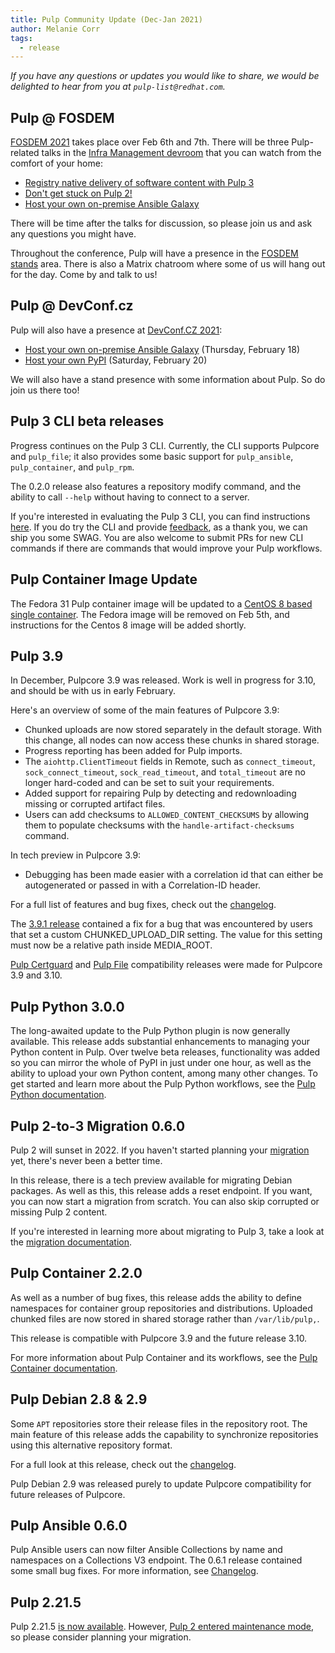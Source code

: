 ```yaml
---
title: Pulp Community Update (Dec-Jan 2021)
author: Melanie Corr
tags:
  - release
---
```


_If you have any questions or updates you would like to share, we would be delighted to hear from you at `pulp-list@redhat.com`._

## Pulp @ FOSDEM

[FOSDEM 2021](https://fosdem.org) takes place over Feb 6th and 7th. There will be three Pulp-related talks in the [Infra Management devroom](https://fosdem.org/2021/schedule/track/infra_management/) that you can watch from the comfort of your home:

* [Registry native delivery of software content with Pulp 3](https://fosdem.org/2021/schedule/event/registrynativedeliverysoftwarecontentpulp3/)
* [Don't get stuck on Pulp 2!](https://fosdem.org/2021/schedule/event/dontgetstuckonpulp2/)
* [Host your own on-premise Ansible Galaxy](https://fosdem.org/2021/schedule/event/hostyourownansiblegalaxy/)

There will be time after the talks for discussion, so please join us and ask any questions you might have.

Throughout the conference, Pulp will have a presence in the [FOSDEM stands](https://stands.fosdem.org/) area. There is also a Matrix chatroom where some of us will hang out for the day. Come by and talk to us!

## Pulp @ DevConf.cz

Pulp will also have a presence at [DevConf.CZ 2021](https://devconfcz2021.sched.com/):

* [Host your own on-premise Ansible Galaxy](https://devconfcz2021.sched.com/event/gmSh/host-your-own-on-premise-ansible-galaxy) (Thursday, February 18)
* [Host your own PyPI](https://devconfcz2021.sched.com/event/gmIF/host-your-own-pypi) (Saturday, February 20)

We will also have a stand presence with some information about Pulp. So do join us there too!

## Pulp 3 CLI beta releases

Progress continues on the Pulp 3 CLI. Currently, the CLI supports Pulpcore and `pulp_file`; it also provides some basic support for `pulp_ansible`, `pulp_container`, and `pulp_rpm`.

The 0.2.0 release also features a repository modify command, and the ability to call `--help` without having to connect to a server.

If you're interested in evaluating the Pulp 3 CLI, you can find instructions [here](https://github.com/pulp/pulp-cli#pulp-command-line-interface). If you do try the CLI and provide [feedback](https://forms.gle/KFWknXSzxHK7qUR9A), as a thank you, we can ship you some SWAG. You are also welcome to submit PRs for new CLI commands if there are commands that would improve your Pulp workflows.  

## Pulp Container Image Update

The Fedora 31 Pulp container image will be updated to a [CentOS 8 based single container](https://hub.docker.com/r/pulp/pulp). The Fedora image will be removed on Feb 5th, and instructions for the Centos 8 image will be added shortly.

## Pulp 3.9

In December, Pulpcore 3.9 was released. Work is well in progress for 3.10, and should be with us in early February.

Here's an overview of some of the main features of Pulpcore 3.9:

* Chunked uploads are now stored separately in the default storage. With this change, all nodes can now access these chunks in shared storage.
* Progress reporting has been added for Pulp imports.
* The `aiohttp.ClientTimeout` fields in Remote, such as `connect_timeout`, `sock_connect_timeout`, `sock_read_timeout`, and `total_timeout` are no longer hard-coded and can be set to suit your requirements.
* Added support for repairing Pulp by detecting and redownloading missing or corrupted artifact files.
* Users can add checksums to `ALLOWED_CONTENT_CHECKSUMS` by allowing them to populate checksums with the `handle-artifact-checksums` command.

In tech preview in Pulpcore 3.9:

* Debugging has been made easier with a correlation id that can either be autogenerated or passed in with a Correlation-ID header.

For a full list of features and bug fixes, check out the [changelog](https://docs.pulpproject.org/pulpcore/en/3.9/changes.html).

The [3.9.1 release](https://docs.pulpproject.org/pulpcore/en/3.9.1/changes.html#id1) contained a fix for a bug that was encountered by users that set a custom CHUNKED_UPLOAD_DIR setting. The value for this setting must now be a relative path inside MEDIA_ROOT.

[Pulp Certguard](https://docs.pulpproject.org/pulp_certguard/changes.html#id1) and [Pulp File](https://docs.pulpproject.org/pulp_file/changes.html) compatibility releases were made for Pulpcore 3.9 and 3.10.

## Pulp Python 3.0.0

The long-awaited update to the Pulp Python plugin is now generally available. This release adds substantial enhancements to managing your Python content in Pulp. Over twelve beta releases, functionality was added so you can mirror the whole of PyPI in just under one hour, as well as the ability to upload your own Python content, among many other changes. To get started and learn more about the Pulp Python workflows, see the [Pulp Python documentation](https://pulp-python.readthedocs.io/en/latest/).

## Pulp 2-to-3 Migration 0.6.0

Pulp 2 will sunset in 2022. If you haven't started planning your [migration](https://pulpproject.org/migrate-to-pulp-3/) yet, there's never been a better time.

In this release, there is a tech preview available for migrating Debian packages.
As well as this, this release adds a reset endpoint. If you want, you can now start a migration from scratch.
You can also skip corrupted or missing Pulp 2 content.

If you're interested in learning more about migrating to Pulp 3, take a look at the [migration documentation](https://pulp-2to3-migration.readthedocs.io/en/latest/index.html).

## Pulp Container 2.2.0

As well as a number of bug fixes, this release adds the ability to define namespaces for container group repositories and distributions. Uploaded chunked files are now stored in shared storage rather than `/var/lib/pulp,`.

This release is compatible with Pulpcore 3.9 and the future release 3.10.

For more information about Pulp Container and its workflows, see the [Pulp Container documentation](https://docs.pulpproject.org/pulp_container/index.html).

## Pulp Debian 2.8 & 2.9

Some `APT` repositories store their release files in the repository root. The main feature of this release adds the capability to synchronize repositories using this alternative repository format.

For a full look at this release, check out the [changelog](https://pulp-deb.readthedocs.io/en/latest/changes.html#id1).

Pulp Debian 2.9 was released purely to update Pulpcore compatibility for future releases of Pulpcore.

## Pulp Ansible 0.6.0

Pulp Ansible users can now filter Ansible Collections by name and namespaces on a Collections V3 endpoint.
The 0.6.1 release contained some small bug fixes. For more information, see [Changelog](https://docs.pulpproject.org/pulp_ansible/changes.html).

## Pulp 2.21.5

Pulp 2.21.5 [is now available](https://www.redhat.com/archives/pulp-list/2021-January/msg00019.html). However, [Pulp 2 entered maintenance mode](https://pulpproject.org/2020/06/15/pulp-2-enters-maintenance-mode/), so please consider planning your migration. 
